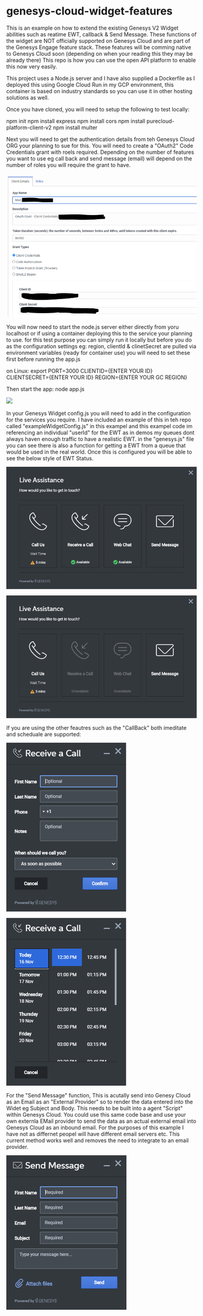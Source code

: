 # genesys-cloud-widget-features
This is an example on how to extend the existing Genesys V2 Widget abilities such as reatime EWT, callback & Send Message. These functions of the widget are NOT officially supported on Genesys Cloud and are part of the Genesys Engage feature stack. These features will be comming native to Genesys Cloud soon (depending on when your reading this they may be already there) This repo is how you can use the open API platform to enable this now very easily.

This project uses a Node.js server and I have also supplied a Dockerfile as I deployed this using Google Cloud Run in my GCP environment, this container is based on industry standards so you can use it in other hosting solutions as well.

Once you have cloned, you will need to setup the following to test locally:

npm init
npm install express
npm install cors
npm install purecloud-platform-client-v2
npm install multer

Next you will need to get the authentication details from teh Genesys Cloud ORG your planning to sue for this. You will need to create a "OAuth2" Code Credentials grant with roels required. Depending on the number of features you want to use eg call back and send message (email) will depend on the number of roles you will require the grant to have.

![](/docs/images/screenShot1.png?raw=true)

You will now need to start the node.js server either directly from yoru localhost or if using a container deploying this to the service your planning to use. for this test purpose you can simply run it locally but before you do as the configuration settings eg: region, clientId & clinetSecret are pulled via environment variables (ready for container use) you will need to set these first before running the app.js

on Linux: export PORT=3000 CLIENTID={ENTER YOUR ID} CLIENTSECRET={ENTER YOUR ID} REGION={ENTER YOUR GC REGION}

Then start the app: node app.js

![](/docs.images/screenShot2.png?raw=true)

In your Genesys Widget config.js you will need to add in the configuration for the services you require. I have included an example of this in teh repo called "exampleWidgetConfig.js" in this exampel and this exampel code im referencing an individual "userId" for the EWT as in demos my queues dont always haven enough traffic to have a realistic EWT. in the "genesys.js" file you can see there is also a function for getting a EWT from a queue that would be used in the real world. Once this is configured you will be able to see the below style of EWT Status.

![](/docs/images/screenShot3.png?raw=true)

![](/docs/images/screenShot4.png?raw=true)

If you are using the other feautres such as the "CallBack" both imeditate and scheduale are supported:

![](/docs/images/screenShot5.png?raw=true)

![](/docs/images/screenShot6.png?raw=true)

For the "Send Message" function, This is acutally send into Genesy Cloud as an Email as an "External Provider" so to render the data entered into the Widet eg Subject and Body. This needs to be built into a agent "Script" within Genesys Cloud. You could use this same code base and use your own externla EMail provider to send the data as an actual external email into Genesys Cloud as an inbound email. For the purposes of this example I have not as differnet peopel will have different email servers etc. This current method works well and removes the need to integrate to an email provider.

![](/docs/images/screenShot7.png?raw=true)